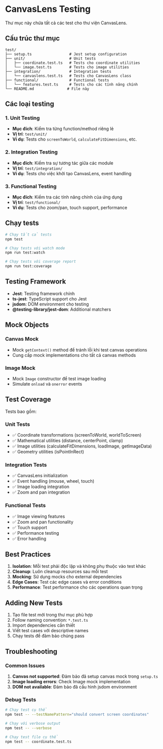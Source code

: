 # CanvasLens Testing

Thư mục này chứa tất cả các test cho thư viện CanvasLens.

## Cấu trúc thư mục

```
test/
├── setup.ts                 # Jest setup configuration
├── unit/                    # Unit tests
│   ├── coordinate.test.ts   # Tests cho coordinate utilities
│   └── image.test.ts        # Tests cho image utilities
├── integration/             # Integration tests
│   └── canvaslens.test.ts   # Tests cho CanvasLens class
├── functional/              # Functional tests
│   └── features.test.ts     # Tests cho các tính năng chính
└── README.md               # File này
```

## Các loại testing

### 1. Unit Testing
- **Mục đích**: Kiểm tra từng function/method riêng lẻ
- **Vị trí**: `test/unit/`
- **Ví dụ**: Tests cho `screenToWorld`, `calculateFitDimensions`, etc.

### 2. Integration Testing
- **Mục đích**: Kiểm tra sự tương tác giữa các module
- **Vị trí**: `test/integration/`
- **Ví dụ**: Tests cho việc khởi tạo CanvasLens, event handling

### 3. Functional Testing
- **Mục đích**: Kiểm tra các tính năng chính của ứng dụng
- **Vị trí**: `test/functional/`
- **Ví dụ**: Tests cho zoom/pan, touch support, performance

## Chạy tests

```bash
# Chạy tất cả tests
npm test

# Chạy tests với watch mode
npm run test:watch

# Chạy tests với coverage report
npm run test:coverage
```

## Testing Framework

- **Jest**: Testing framework chính
- **ts-jest**: TypeScript support cho Jest
- **jsdom**: DOM environment cho testing
- **@testing-library/jest-dom**: Additional matchers

## Mock Objects

### Canvas Mock
- Mock `getContext()` method để tránh lỗi khi test canvas operations
- Cung cấp mock implementations cho tất cả canvas methods

### Image Mock
- Mock `Image` constructor để test image loading
- Simulate `onload` và `onerror` events

## Test Coverage

Tests bao gồm:

### Unit Tests
- ✅ Coordinate transformations (screenToWorld, worldToScreen)
- ✅ Mathematical utilities (distance, centerPoint, clamp)
- ✅ Image utilities (calculateFitDimensions, loadImage, getImageData)
- ✅ Geometry utilities (isPointInRect)

### Integration Tests
- ✅ CanvasLens initialization
- ✅ Event handling (mouse, wheel, touch)
- ✅ Image loading integration
- ✅ Zoom and pan integration

### Functional Tests
- ✅ Image viewing features
- ✅ Zoom and pan functionality
- ✅ Touch support
- ✅ Performance testing
- ✅ Error handling

## Best Practices

1. **Isolation**: Mỗi test phải độc lập và không phụ thuộc vào test khác
2. **Cleanup**: Luôn cleanup resources sau mỗi test
3. **Mocking**: Sử dụng mocks cho external dependencies
4. **Edge Cases**: Test các edge cases và error conditions
5. **Performance**: Test performance cho các operations quan trọng

## Adding New Tests

1. Tạo file test mới trong thư mục phù hợp
2. Follow naming convention: `*.test.ts`
3. Import dependencies cần thiết
4. Viết test cases với descriptive names
5. Chạy tests để đảm bảo chúng pass

## Troubleshooting

### Common Issues

1. **Canvas not supported**: Đảm bảo đã setup canvas mock trong `setup.ts`
2. **Image loading errors**: Check Image mock implementation
3. **DOM not available**: Đảm bảo đã cấu hình jsdom environment

### Debug Tests

```bash
# Chạy test cụ thể
npm test -- --testNamePattern="should convert screen coordinates"

# Chạy với verbose output
npm test -- --verbose

# Chạy test file cụ thể
npm test -- coordinate.test.ts
```
